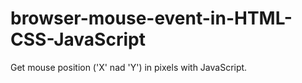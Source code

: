 # browser-mouse-event-in-HTML-CSS-JavaScript
 Get mouse position ('X' nad 'Y') in pixels with JavaScript.
